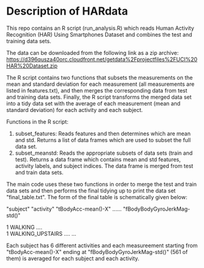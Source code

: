 # Description of HARdata

This repo contains an R script (run_analysis.R) which reads Human Activity Recognition (HAR) Using Smartphones Dataset and combines the test and training data sets.

The data can be downloaded from the following link as a zip archive: https://d396qusza40orc.cloudfront.net/getdata%2Fprojectfiles%2FUCI%20HAR%20Dataset.zip 

The R script contains two functions that subsets the measurements on the mean and standard deviation for each measurement (all measurements are listed in features.txt), and then merges the corresponding data from test and training data sets. Finally, the R script transforms the merged data set into a tidy data set with the average of each measurement (mean and standard deviation) for each activity and each subject. 

Functions in the R script:

1. subset_features: Reads features and then determines which are mean and std. Returns a list of data frames which are used to subset the full data set.
2. subset_meanstd: Reads the appropriate subsets of data sets (train and test). Returns a data frame which contains mean and std features, activity labels, and subject indices. The data frame is merged from test and train data sets.
 
The main code uses these two functions in order to merge the test and train data sets and then performs the final tidying up to print the data set "final_table.txt". The form of the final table is schematically given below:

"subject" "activity" "tBodyAcc-mean()-X" ...... "fBodyBodyGyroJerkMag-std()"

1          WALKING             ....       
1          WALKING_UPSTAIRS    ....
...

Each subject has 6 different activities and each measureement starting from "tBodyAcc-mean()-X" ending at "fBodyBodyGyroJerkMag-std()" (561 of them) is averaged for each subject and each activity. 
